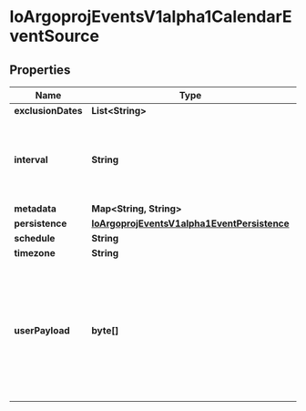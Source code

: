 

# IoArgoprojEventsV1alpha1CalendarEventSource

## Properties

Name | Type | Description | Notes
------------ | ------------- | ------------- | -------------
**exclusionDates** | **List&lt;String&gt;** |  |  [optional]
**interval** | **String** | Interval is a string that describes an interval duration, e.g. 1s, 30m, 2h... |  [optional]
**metadata** | **Map&lt;String, String&gt;** |  |  [optional]
**persistence** | [**IoArgoprojEventsV1alpha1EventPersistence**](IoArgoprojEventsV1alpha1EventPersistence.md) |  |  [optional]
**schedule** | **String** |  |  [optional]
**timezone** | **String** |  |  [optional]
**userPayload** | **byte[]** | UserPayload will be sent to sensor as extra data once the event is triggered +optional Deprecated. Please use Metadata instead. |  [optional]



